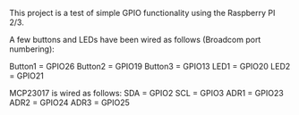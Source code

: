 This project is a test of simple GPIO functionality using the Raspberry PI 2/3.

A few buttons and LEDs have been wired as follows (Broadcom port numbering):

Button1 = GPIO26
Button2 = GPIO19
Button3 = GPIO13
LED1    = GPIO20
LED2    = GPIO21

MCP23017 is wired as follows:
SDA     = GPIO2
SCL     = GPIO3
ADR1    = GPIO23
ADR2    = GPIO24
ADR3    = GPIO25

